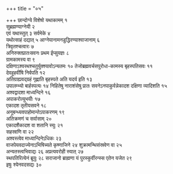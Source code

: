 +++
title = "०५"

+++
छान्दोग्ये विशेषो यथाकामम् १  
सुब्रह्मण्याग्नेयी २  
एवं यथास्तुत् ३
सर्वमेके ४  
यथोत्साहं दद्यात् ५
आग्नेयानामनडुद्धिरण्याश्वाजानाम्
६  
त्रिवृतश्चत्वारः ७  
अनिरुक्तप्रातःसवनः प्रथम ईप्सुयज्ञः ८  
ग्रामकामस्य
वा ९  
दक्षिणाऽश्वरथश्चतुर्युक्श्यावोऽन्यतमः १०
तेजोब्रह्मवर्चसपुरोधा-कामस्य
बृहस्पतिसवः ११  
देवहूहवींषि निर्वपति १२  
अतिग्राह्यवद्ग्रहं गृह्णाति
बृहस्पते अति यदर्य इति १३  
उपालम्भ्यो बार्हस्पत्यः १४
निहितेषु नाराशंसेषु प्रातः सवनेऽनपाकुर्वन्नेकादश दक्षिणा
व्यादिशति १५  
अश्वद्वादशा माध्यन्दिने १६  
अपाकरोत्युभयीः १७  
एकादश
तृतीयसवने १८  
अनूबन्ध्यवपाहोमान्तेऽपाकरणम् १९  
अतिक्रमणं
च सर्वासाम् २०  
एकादशैकादश वा शतानि स्युः २१  
सहस्राणि वा २२  
अश्वस्त्वेव
माध्यान्दिनेऽधिकः २३  
वाजपेयवदाज्येनाऽभिषिच्यते कृष्णाजिने २४
शुक्रामन्थिसंस्रवेण वा २५  
अन्यतस्त्वभिवाद्यः २६
अप्रत्यवरोही स्यात् २७  
स्थपतिरित्येनं ब्रूयुः २८
सराजानो ब्राह्मणा यं पुरस्कुर्वीरन्स्स एतेन यजेत २९  
इषुः
श्येनवदसद्यः ३०  
